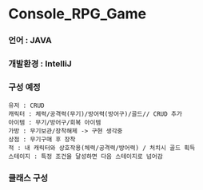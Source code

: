 # Console_RPG_Game
### 언어 : JAVA
### 개발환경 : IntelliJ
### 구성 예정
```
유저 : CRUD
캐릭터 : 체력/공격력(무기)/방어력(방어구)/골드// CRUD 추가
아이템 : 무기/방어구/회복 아이템
가방 : 무기보관/장착해제 -> 구현 생각중
상점 : 무기구매 후 장착
적 : 내 캐릭터와 상호작용(체력/공격력/방어력) / 처치시 골드 획득
스테이지 : 특정 조건을 달성하면 다음 스테이지로 넘어감
```
### 클래스 구성
